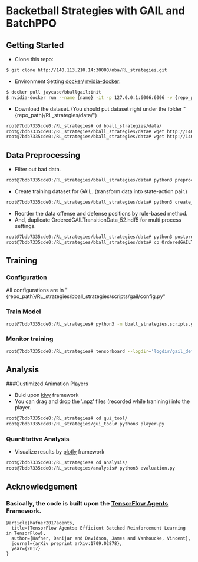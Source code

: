 # Backetball Strategies with GAIL and BatchPPO

## Getting Started

- Clone this repo:

```bash
$ git clone http://140.113.210.14:30000/nba/RL_strategies.git
```

- Environment Setting
[docker](https://docs.docker.com/glossary/?term=installation)/ [nvidia-docker](https://github.com/NVIDIA/nvidia-docker):

```bash
$ docker pull jaycase/bballgail:init
$ nvidia-docker run --name {name} -it -p 127.0.0.1:6006:6006 -v {repo_path}RL_strategies/:/RL_strategies -w /RL_strategies jaycase/bballgail bash
```

- Download the dataset. (You should put dataset right under the folder "{repo_path}/RL_strategies/data/")

```bash
root@7bdb7335cde0:/RL_strategies# cd bball_strategies/data/
root@7bdb7335cde0:/RL_strategies/bball_strategies/data# wget http://140.113.210.14:6006/NBA/data/FPS5.npy
root@7bdb7335cde0:/RL_strategies/bball_strategies/data# wget http://140.113.210.14:6006/NBA/data/FPS5Length.npy
```

## Data Preprocessing

- Filter out bad data.

```bash
root@7bdb7335cde0:/RL_strategies/bball_strategies/data# python3 preprocess.py
```

- Create training dataset for GAIL. (transform data into state-action pair.)

```bash
root@7bdb7335cde0:/RL_strategies/bball_strategies/data# python3 create_gail_data.py
```

- Reorder the data offense and defense positions by rule-based method.
- And, duplicate OrderedGAILTransitionData_52.hdf5 for multi process settings.

```bash
root@7bdb7335cde0:/RL_strategies/bball_strategies/data# python3 postprocess_data_order.py 
root@7bdb7335cde0:/RL_strategies/bball_strategies/data# cp OrderedGAILTransitionData_52.hdf5 OrderedGAILTransitionData_522.hdf5
```

## Training

### Configuration

All configurations are in "{repo_path}/RL_strategies/bball_strategies/scripts/gail/config.py"


### Train Model

```bash
root@7bdb7335cde0:/RL_strategies# python3 -m bball_strategies.scripts.gail.train --config=double_curiculum
```

### Monitor training

```bash
root@7bdb7335cde0:/RL_strategies# tensorboard --logdir='logdir/gail_defense/{time stamp}-double_curiculum' --port=6006
```

## Analysis

###Custimized Animation Players

- Buid upon [kivy](https://kivy.org/docs/installation/installation.html) framework
- You can drag and drop the '.npz' files (recorded while tranining) into the player.

```bash
root@7bdb7335cde0:/RL_strategies# cd gui_tool/
root@7bdb7335cde0:/RL_strategies/gui_tool# python3 player.py
```

### Quantitative Analysis

- Visualize results by [plotly](https://plot.ly/python/getting-started/) framework

```bash
root@7bdb7335cde0:/RL_strategies# cd analysis/
root@7bdb7335cde0:/RL_strategies/analysis# python3 evaluation.py
```

## Acknowledgement

### Basically, the code is built upon the [TensorFlow Agents](https://github.com/tensorflow/agents) Framework.
``` shell
@article{hafner2017agents,
  title={TensorFlow Agents: Efficient Batched Reinforcement Learning in TensorFlow},
  author={Hafner, Danijar and Davidson, James and Vanhoucke, Vincent},
  journal={arXiv preprint arXiv:1709.02878},
  year={2017}
}
```
